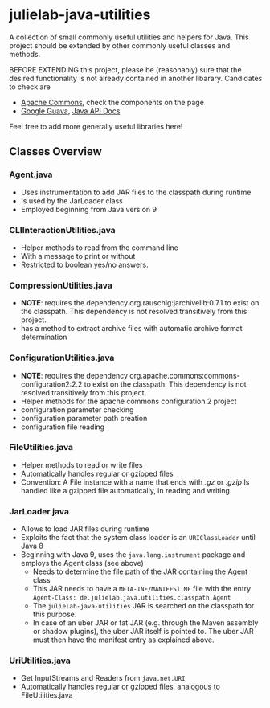 # julielab-java-utilities
A collection of small commonly useful utilities and helpers for Java.
This project should be extended by other commonly useful classes and methods.

BEFORE EXTENDING this project, please be (reasonably) sure that the desired functionality is not already contained in another libarary. Candidates to check are
* [Apache Commons](https://commons.apache.org), check the components on the page
* [Google Guava](https://commons.apache.org/proper/commons-lang/), [Java API Docs](http://google.github.io/guava/releases/23.0/api/docs/)

Feel free to add more generally useful libraries here!

## Classes Overview

### Agent.java
* Uses instrumentation to add JAR files to the classpath during runtime
* Is used by the JarLoader class
* Employed beginning from Java version 9
### CLIInteractionUtilities.java
* Helper methods to read from the command line
* With a message to print or without
* Restricted to boolean yes/no answers.
### CompressionUtilities.java
* **NOTE**: requires the dependency org.rauschig:jarchivelib:0.7.1 to exist on the classpath. This dependency is not resolved transitively from this project.
* has a method to extract archive files with automatic archive format determination
### ConfigurationUtilities.java
* **NOTE**: requires the dependency org.apache.commons:commons-configuration2:2.2 to exist on the classpath. This dependency is not resolved transitively from this project.
* Helper methods for the apache commons configuration 2 project
* configuration parameter checking
* configuration parameter path creation
* configuration file reading
### FileUtilities.java
* Helper methods to read or write files
* Automatically handles regular or gzipped files
* Convention: A File instance with a name that ends with *.gz* or *.gzip* Is handled like a gzipped file automatically, in reading and writing.
### JarLoader.java
* Allows to load JAR files during runtime
* Exploits the fact that the system class loader is an `URIClassLoader` until Java 8
* Beginning with Java 9, uses the `java.lang.instrument` package and employs the Agent class (see above)
  * Needs to determine the file path of the JAR containing the Agent class
  * This JAR needs to have a `META-INF/MANIFEST.MF` file with the entry `Agent-Class: de.julielab.java.utilities.classpath.Agent`
  * The `julielab-java-utilities` JAR is searched on the classpath for this purpose.
  * In case of an uber JAR or fat JAR (e.g. through the Maven assembly or shadow plugins), the uber JAR itself is pointed to. The uber JAR must then have the manifest entry as explained above.
### UriUtilities.java
* Get InputStreams and Readers from `java.net.URI`
* Automatically handles regular or gzipped files, analogous to FileUtilities.java
